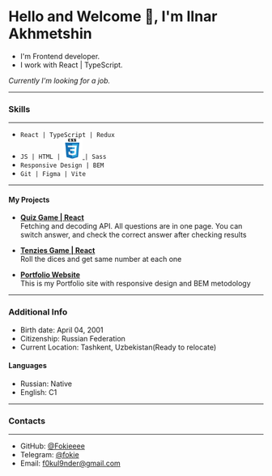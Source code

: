# **Hello and Welcome 👋, I'm Ilnar Akhmetshin**

- I'm Frontend developer.
- I work with React | TypeScript.

_Currently I'm looking for a job._

---

### **Skills**

---

- `React | TypeScript | Redux `
- `JS | HTML |` <a href="https://www.w3schools.com/css/" target="_blank" rel="noreferrer" >
   <img src="https://raw.githubusercontent.com/devicons/devicon/master/icons/css3/css3-original-wordmark.svg" alt="css3" width="40" height="40" />
  </a> `| Sass` 
- `Responsive Design | BEM`
- `Git | Figma | Vite`

---

#### **My Projects**

* **[Quiz Game | React](https://github.com/Fokieeee/quizz-game-react)**  
  Fetching and decoding API. All questions are in one page. You can switch answer, and check the correct answer after checking results  

* **[Tenzies Game | React](https://github.com/Fokieeee/tenzies-react)**  
  Roll the dices and get same number at each one

* **[Portfolio Website](https://github.com/Fokieeee/portfolio-website)**  
  This is my Portfolio site with responsive design and BEM metodology

---

### **Additional Info**

- Birth date: April 04, 2001
- Citizenship: Russian Federation
- Current Location: Tashkent, Uzbekistan(Ready to relocate)

#### **Languages**

- Russian: Native
- English: С1

---

### **Contacts**

---

- GitHub: [@Fokieeee](https://github.com/Fokieeee)
- Telegram: [@fokie](https://t.me/fokie)
- Email: [f0kul9nder@gmail.com](mailto:f0kul9nder@gmail.com)


